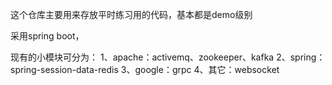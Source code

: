 这个仓库主要用来存放平时练习用的代码，基本都是demo级别

采用spring boot，

现有的小模块可分为：
1、apache：activemq、zookeeper、kafka
2、spring：spring-session-data-redis
3、google：grpc
4、其它：websocket
